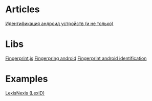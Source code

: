 # Articles
<a href="https://habr.com/ru/post/534270/">Идентификация андроид устройств (и не только)</a>

# Libs
<a href="https://github.com/fingerprintjs/fingerprintjs">Fingerprint.js</a>
<a href="https://github.com/fingerprintjs/fingerprint-android">Fingerpring android</a>
<a href="https://github.com/thomashaertel/android-device-identification">Fingerprint android identification</a>

# Examples
<a href="https://risk.lexisnexis.com/global/en/our-technology">LexisNexis (LexID)</a>
